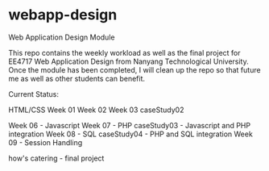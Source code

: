 # webapp-design
Web Application Design Module

This repo contains the weekly workload as well as the final project for EE4717 Web Application Design from Nanyang Technological University. Once the module has been completed, I will clean up the repo so that future me as well as other students can benefit. 

Current Status:

HTML/CSS
Week 01
Week 02
Week 03
caseStudy02

Week 06 - Javascript
Week 07 - PHP
caseStudy03 - Javascript and PHP integration
Week 08 - SQL
caseStudy04 - PHP and SQL integration
Week 09 - Session Handling

how's catering - final project